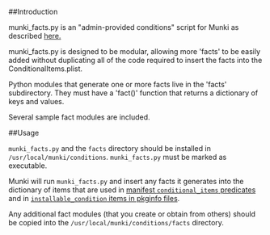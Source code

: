 ##Introduction

munki_facts.py is an "admin-provided conditions" script for Munki as described [here.](https://github.com/munki/munki/wiki/Conditional-Items#admin-provided-conditions)

munki_facts.py is designed to be modular, allowing more 'facts' to be easily added without duplicating all of the code required to insert the facts into the ConditionalItems.plist.

Python modules that generate one or more facts live in the 'facts' subdirectory. They must have a 'fact()' function that returns a dictionary of keys and values.

Several sample fact modules are included.

##Usage

`munki_facts.py` and the `facts` directory should be installed in `/usr/local/munki/conditions`.
`munki_facts.py` must be marked as executable.

Munki will run `munki_facts.py` and insert any facts it generates into the dictionary of items that are used in [manifest `conditional_items` predicates](https://github.com/munki/munki/wiki/Conditional-Items) and in [`installable_condition` items in pkginfo files](https://github.com/munki/munki/wiki/Pkginfo-Files#installable_condition).

Any additional fact modules (that you create or obtain from others) should be copied into the `/usr/local/munki/conditions/facts` directory.

